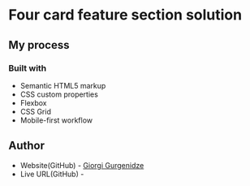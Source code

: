 # Four card feature section solution

## My process

### Built with

- Semantic HTML5 markup
- CSS custom properties
- Flexbox
- CSS Grid
- Mobile-first workflow

## Author

- Website(GitHub) - [Giorgi Gurgenidze](https://github.com/gurgenidzegiorgi/Four-Card-Feature-Section)
- Live URL(GitHub) - [](https://www.twitter.com/yourusername)
